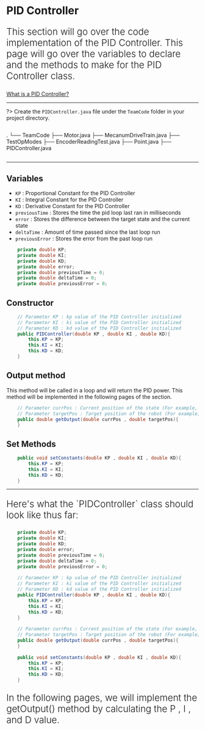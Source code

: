 # PID Controller

<p style = "font-weight : 300; font-size : 24px;">
This section will go over the code implementation of the PID Controller.
This page will go over the variables to declare and the methods to make for the PID Controller class.
</p>

[What is a PID Controller?](https://rohitdasari0424.github.io/pidTerm.html)

---

?>
Create the `PIDController.java` file under the `TeamCode` folder in your project directory.
> ```text
.
└── TeamCode
    ├── Motor.java
    ├── MecanumDriveTrain.java
    ├── TestOpModes
        ├── EncoderReadingTest.java
    ├── Point.java
    ├── PIDController.java
> ```

---

## Variables
- `KP` : Proportional Constant for the PID Controller
- `KI` : Integral Constant for the PID Controller
- `KD` : Derivative Constant for the PID Controller
- `previousTime` : Stores the time the pid loop last ran in milliseconds
- `error` : Stores the difference between the target state and the current state
- `deltaTime` : Amount of time passed since the last loop run
- `previousError` : Stores the error from the past loop run

```java 
    private double KP;
    private double KI;
    private double KD;
    private double error;
    private double previousTime = 0;
    private double deltaTime = 0;
    private double previousError = 0;
```

## Constructor

```java 
    // Parameter KP : kp value of the PID Controller initialized
    // Parameter KI : ki value of the PID Controller initialized
    // Parameter KD : kd value of the PID Controller initialized
    public PIDController(double KP , double KI , double KD){
        this.KP = KP;
        this.KI = KI;
        this.KD = KD;
    }
```

## Output method

This method will be called in a loop and will return the PID power. This method will be implemented in the following pages of the section.
```java 
    // Parameter currPos : Current position of the state (For example, the heading of the robot currently)
    // Parameter targetPos : Target position of the robot (For example, the target heading you are trying to turn towards)
    public double getOutput(double currPos , double targetPos){
    }
```

[//]: # ()
[//]: # (<!-- tabs:start -->)

[//]: # (#### **Tank Drive Extra**)

[//]: # ()
[//]: # (The PIDController class requires one extra method for Tank Drivetrains. This method will be named the same as the `getOutput&#40;&#41;` method and contain similar code. It will, however, only have one paramter as opposed to the two parameters required for the other `getOutput&#40;&#41;` method. This would allow us to directly pass in the error instead of passing in current position and target position and calculating the error within the method. The significance of this will be seen later in the implementation of the `goToPosition&#40;&#41;` method for tank drive. Both `getOutput&#40;&#41;` methods are necessary for the implementation on Tank Drivetrains.)

[//]: # ()
[//]: # (```java )

[//]: # (    // Parameter error: The error between the current state of the system and the target state of the system)

[//]: # (    public double getOutput&#40;double error&#41;{)

[//]: # (    })

[//]: # (```)

[//]: # ()
[//]: # (<!-- tabs:end -->)


## Set Methods

```java 
    public void setConstants(double KP , double KI , double KD){
        this.KP = KP;
        this.KI = KI;
        this.KD = KD;
    }
```

---

<p style = "font-weight : 300; font-size : 24px;">
Here's what the `PIDController` class should look like thus far:
</p>


```java 
    private double KP;
    private double KI;
    private double KD;
    private double error;
    private double previousTime = 0;
    private double deltaTime = 0;
    private double previousError = 0;
    
    // Parameter KP : kp value of the PID Controller initialized
    // Parameter KI : ki value of the PID Controller initialized
    // Parameter KD : kd value of the PID Controller initialized
    public PIDController(double KP , double KI , double KD){
        this.KP = KP;
        this.KI = KI;
        this.KD = KD;
    } 
    
    // Parameter currPos : Current position of the state (For example, the heading of the robot currently)
    // Parameter targetPos : Target position of the robot (For example, the target heading you are trying to turn towards)
    public double getOutput(double currPos , double targetPos){
    }
    
    public void setConstants(double KP , double KI , double KD){
        this.KP = KP;
        this.KI = KI;
        this.KD = KD;
    }
```

[//]: # ()
[//]: # (<!-- tabs:start -->)

[//]: # ()
[//]: # (#### **Mecanum Drivetrain**)

[//]: # ()
[//]: # (```java )

[//]: # (    private double KP;)

[//]: # (    private double KI;)

[//]: # (    private double KD;)

[//]: # (    private double error;)

[//]: # (    private double previousTime = 0;)

[//]: # (    private double deltaTime = 0;)

[//]: # (    private double previousError = 0;)

[//]: # (    )
[//]: # (    // Parameter KP : kp value of the PID Controller initialized)

[//]: # (    // Parameter KI : ki value of the PID Controller initialized)

[//]: # (    // Parameter KD : kd value of the PID Controller initialized)

[//]: # (    public PIDController&#40;double KP , double KI , double KD&#41;{)

[//]: # (        this.KP = KP;)

[//]: # (        this.KI = KI;)

[//]: # (        this.KD = KD;)

[//]: # (    } )

[//]: # (    )
[//]: # (    // Parameter currPos : Current position of the state &#40;For example, the heading of the robot currently&#41;)

[//]: # (    // Parameter targetPos : Target position of the robot &#40;For example, the target heading you are trying to turn towards&#41;)

[//]: # (    public double getOutput&#40;double currPos , double targetPos&#41;{)

[//]: # (    })

[//]: # (    )
[//]: # (    public void setConstants&#40;double KP , double KI , double KD&#41;{)

[//]: # (        this.KP = KP;)

[//]: # (        this.KI = KI;)

[//]: # (        this.KD = KD;)

[//]: # (    })

[//]: # (```)

[//]: # ()
[//]: # (#### **Tank Drivetrain**)

[//]: # ()
[//]: # (```java )

[//]: # (    private double KP;)

[//]: # (    private double KI;)

[//]: # (    private double KD;)

[//]: # (    private double error;)

[//]: # (    private double previousTime = 0;)

[//]: # (    private double deltaTime = 0;)

[//]: # (    private double previousError = 0;)

[//]: # (    )
[//]: # (    // Parameter KP : kp value of the PID Controller initialized)

[//]: # (    // Parameter KI : ki value of the PID Controller initialized)

[//]: # (    // Parameter KD : kd value of the PID Controller initialized)

[//]: # (    public PIDController&#40;double KP , double KI , double KD&#41;{)

[//]: # (        this.KP = KP;)

[//]: # (        this.KI = KI;)

[//]: # (        this.KD = KD;)

[//]: # (    } )

[//]: # (    )
[//]: # (    // Parameter currPos : Current position of the state &#40;For example, the heading of the robot currently&#41;)

[//]: # (    // Parameter targetPos : Target position of the robot &#40;For example, the target heading you are trying to turn towards&#41;)

[//]: # (    public double getOutput&#40;double currPos , double targetPos&#41;{)

[//]: # (    })

[//]: # (    )
[//]: # (    // Parameter error: The error between the current state of the system and the target state of the system)

[//]: # (    public double getOutput&#40;double error&#41;{)

[//]: # (    })

[//]: # (    )
[//]: # (    public void setConstants&#40;double KP , double KI , double KD&#41;{)

[//]: # (        this.KP = KP;)

[//]: # (        this.KI = KI;)

[//]: # (        this.KD = KD;)

[//]: # (    })

[//]: # (```)

[//]: # ()
[//]: # (<!-- tabs:end -->)


<p style = "font-weight : 300; font-size : 24px;">
In the following pages, we will implement the getOutput() method by calculating the P , I , and D value.
</p>
